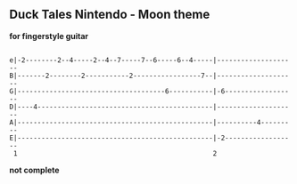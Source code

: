 ## Duck Tales Nintendo - Moon theme 
**for fingerstyle guitar**

```ascii

e|-2--------2--4-----2--4--7-----7--6-----6--4-----|--------------------
B|-------2--------2-----------2-----------------7--|--------------------
G|-------------------------------------6-----------|-6------------------
D|----4--------------------------------------------|--------------------
A|-------------------------------------------------|----------4---------
E|-------------------------------------------------|-2------------------
 1                                                 2

```

**not complete**